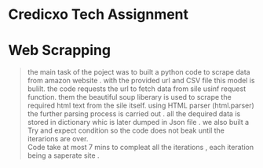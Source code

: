 # Credicxo Tech Assignment
# Web Scrapping 

>the main task of the poject was to built a python code to scrape data from amazon website .
>with the provided url and CSV file this model is bulilt.
>the code requests the url to fetch data from sile usinf request function. 
>them the beautiful soup liberary is used to scrape the required html text from the sile itself. 
>using HTML parser (html.parser) the further parsing process is carried out .
>all the dequired data is stored in dictionary whic is later dumped in Json file .
>we also built a Try and expect condition so the  code does not beak until the iterarions are over.  
>Code take at most 7 mins to compleat all the iterations , each iteration being a saperate site . 
